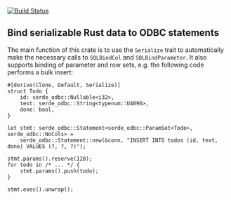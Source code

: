 [![Build Status](https://travis-ci.org/adamreichold/serde-odbc.svg?branch=master)](https://travis-ci.org/adamreichold/serde-odbc)

Bind serializable Rust data to ODBC statements
----------------------------------------------

The main function of this crate is to use the `Serialize` trait to automatically make the necessary calls to `SQLBindCol` and `SQLBindParameter`. It also supports binding of parameter and row sets, e.g. the following code performs a bulk insert:
```
#[derive(Clone, Default, Serialize)]
struct Todo {
    id: serde_odbc::Nullable<i32>,
    text: serde_odbc::String<typenum::U4096>,
    done: bool,
}

let stmt: serde_odbc::Statement<serde_odbc::ParamSet<Todo>, serde_odbc::NoCols> =
    serde_odbc::Statement::new(&conn, "INSERT INTO todos (id, text, done) VALUES (?, ?, ?)");

stmt.params().reserve(128);
for todo in /* ... */ {
    stmt.params().push(todo);
}

stmt.exec().unwrap();
```
